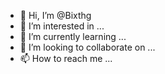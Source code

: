 - 👋 Hi, I’m @Bixthg
- 👀 I’m interested in ...
- 🌱 I’m currently learning ...
- 💞️ I’m looking to collaborate on ...
- 📫 How to reach me ...

<!---
Bixthg/Bixthg is a ✨ special ✨ repository because its `README.md` (this file) appears on your GitHub profile.
You can click the Preview link to take a look at your changes.
--->
